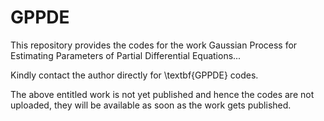 # GPPDE
This repository provides the codes for the work Gaussian Process for Estimating Parameters of Partial Differential Equations...

Kindly contact the author directly for \textbf{GPPDE} codes.

The above entitled work is not yet published and hence the codes are not uploaded, they will be available as soon as the work gets published.

